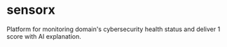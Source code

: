 # sensorx
Platform for monitoring domain's cybersecurity health status and deliver 1 score with AI explanation.
